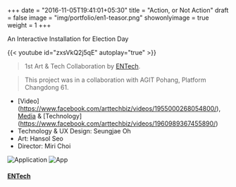 +++
date = "2016-11-05T19:41:01+05:30"
title = "Action, or Not Action"
draft = false
image = "img/portfolio/en1-teasor.png"
showonlyimage = true
weight = 1
+++

An Interactive Installation for Election Day
<!--more-->

{{< youtube id="zxsVkQ2j5qE" autoplay="true" >}}

> 1st Art & Tech Collaboration by [ENTech](https://www.arttech.biz/).

> This project was in a collaboration with AGIT Pohang, Platform Changdong 61.

* [Video] (https://www.facebook.com/arttechbiz/videos/1955000268054800/), [Media](http://techm.kr/bbs/board.php?bo_table=article&wr_id=3903) & [Technology] (https://www.facebook.com/arttechbiz/videos/1960989367455890/)
* Technology & UX Design: Seungjae Oh
* Art: Hansol Seo
* Director: Miri Choi

![Application][1]
![App][2]

#### [ENTech](https://www.facebook.com/arttechbiz)

[1]: /img/portfolio/en1-app1.png
[2]: /img/portfolio/en1-app2.png